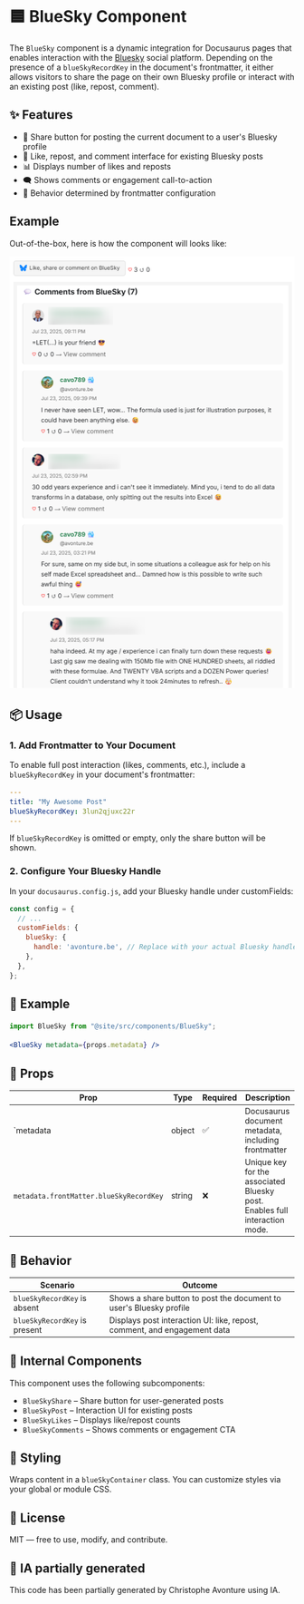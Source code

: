 # 🟦 BlueSky Component

The `BlueSky` component is a dynamic integration for Docusaurus pages that enables interaction with the [Bluesky](https://bsky.app/) social platform. Depending on the presence of a `blueSkyRecordKey` in the document's frontmatter, it either allows visitors to share the page on their own Bluesky profile or interact with an existing post (like, repost, comment).

## ✨ Features

* 🔗 Share button for posting the current document to a user's Bluesky profile
* 💬 Like, repost, and comment interface for existing Bluesky posts
* 📊 Displays number of likes and reposts
* 🗨️ Shows comments or engagement call-to-action
* 🧠 Behavior determined by frontmatter configuration

## Example

Out-of-the-box, here is how the component will looks like:

![Example](sample.png)

## 📦 Usage

### 1. Add Frontmatter to Your Document

To enable full post interaction (likes, comments, etc.), include a `blueSkyRecordKey` in your document's frontmatter:

```yaml
---
title: "My Awesome Post"
blueSkyRecordKey: 3lun2qjuxc22r
---
```

If `blueSkyRecordKey` is omitted or empty, only the share button will be shown.

### 2. Configure Your Bluesky Handle

In your `docusaurus.config.js`, add your Bluesky handle under customFields:

```js
const config = {
  // ...
  customFields: {
    blueSky: {
      handle: 'avonture.be', // Replace with your actual Bluesky handle
    },
  },
};
```

## 🧪 Example

```jsx
import BlueSky from "@site/src/components/BlueSky";

<BlueSky metadata={props.metadata} />
```

## 🧾 Props

| Prop | Type | Required | Description |
| --- | --- | --- | --- |
| `metadata | object | ✅ | Docusaurus document metadata, including frontmatter |
| `metadata.frontMatter.blueSkyRecordKey`| string | ❌ | Unique key for the associated Bluesky post. Enables full interaction mode. |

## 🔀 Behavior

| Scenario | Outcome |
| --- | --- |
| `blueSkyRecordKey` is absent | Shows a share button to post the document to user's Bluesky profile |
| `blueSkyRecordKey` is present | Displays post interaction UI: like, repost, comment, and engagement data |

## 🧩 Internal Components

This component uses the following subcomponents:

* `BlueSkyShare` – Share button for user-generated posts
* `BlueSkyPost` – Interaction UI for existing posts
* `BlueSkyLikes` – Displays like/repost counts
* `BlueSkyComments` – Shows comments or engagement CTA

## 🎨 Styling

Wraps content in a `blueSkyContainer` class. You can customize styles via your global or module CSS.

## 📄 License

MIT — free to use, modify, and contribute.

## 💬 IA partially generated

This code has been partially generated by Christophe Avonture using IA.
